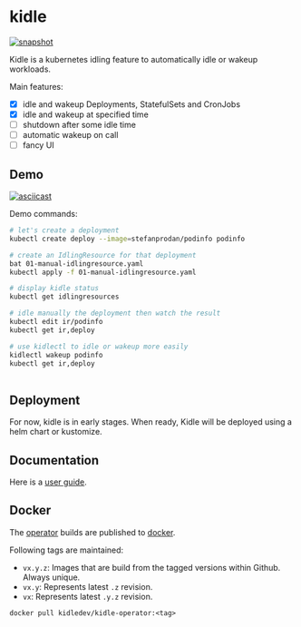 # kidle

[![snapshot](https://github.com/kidle-dev/kidle/actions/workflows/snapshot.yaml/badge.svg)](https://github.com/kidle-dev/kidle/actions/workflows/snapshot.yaml)

Kidle is a kubernetes idling feature to automatically idle or wakeup workloads.

Main features:

- [x] idle and wakeup Deployments, StatefulSets and CronJobs
- [x] idle and wakeup at specified time
- [ ] shutdown after some idle time
- [ ] automatic wakeup on call
- [ ] fancy UI

## Demo

[![asciicast](https://asciinema.org/a/ucJjxq0BmygzZdjTozNgbbf6o.svg)](https://asciinema.org/a/ucJjxq0BmygzZdjTozNgbbf6o)

Demo commands:
```bash
# let's create a deployment
kubectl create deploy --image=stefanprodan/podinfo podinfo

# create an IdlingResource for that deployment
bat 01-manual-idlingresource.yaml
kubectl apply -f 01-manual-idlingresource.yaml

# display kidle status
kubectl get idlingresources

# idle manually the deployment then watch the result
kubectl edit ir/podinfo
kubectl get ir,deploy

# use kidlectl to idle or wakeup more easily
kidlectl wakeup podinfo
kubectl get ir,deploy
 
```

## Deployment

For now, kidle is in early stages. When ready, Kidle will be deployed using a helm chart or kustomize.

## Documentation

Here is a [user guide](docs/userguide.md).

## Docker

The [operator](cmd/operator) builds are published to [docker](https://hub.docker.com/r/kidledev/kidle-operator).

Following tags are maintained:

  * `vx.y.z`: Images that are build from the tagged versions within Github. Always unique.
  * `vx.y`: Represents latest `.z` revision.
  * `vx`: Represents latest `.y.z` revision.

```
docker pull kidledev/kidle-operator:<tag>
```
